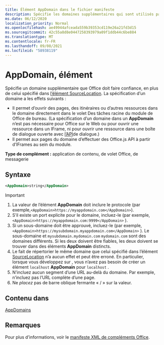```yaml
---
title: Élément AppDomain dans le fichier manifeste
description: Spécifie les domaines supplémentaires qui sont utilisés par votre complément et qui doivent être Office.
ms.date: 06/12/2020
localization_priority: Normal
ms.openlocfilehash: ae49944afceada559b39353cd119e26a21fd3d15
ms.sourcegitcommit: 42c55a8d8e0447258393979a09f1ddb44c6be884
ms.translationtype: MT
ms.contentlocale: fr-FR
ms.lasthandoff: 09/08/2021
ms.locfileid: "58938119"
---
```

# <a name="appdomain-element"></a>AppDomain, élément

Spécifie un domaine supplémentaire que Office doit faire confiance, en plus de celui spécifié dans [l’élément SourceLocation](sourcelocation.md). La spécification d’un domaine a les effets suivants :

- Il permet d’ouvrir des pages, des itinéraires ou d’autres ressources dans le domaine directement dans le volet Des tâches racine du module de Office de bureau. (La spécification d’un domaine dans un **AppDomain** n’est pas nécessaire pour Office sur le Web ou pour ouvrir une ressource dans un IFrame, ni pour ouvrir une ressource dans une boîte de dialogue ouverte avec [l’API](../../develop/dialog-api-in-office-add-ins.md)de dialogue.)
- Il permet aux pages du domaine d’effectuer des Office.js API à partir d’IFrames au sein du module.

**Type de complément :** application de contenu, de volet Office, de messagerie

## <a name="syntax"></a>Syntaxe

```XML
<AppDomain>string</AppDomain>
```

> [!IMPORTANT]
> 1. La valeur de l’élément **AppDomain** doit inclure le protocole (par exemple,`<AppDomain>https://myappdomain.com</AppDomain>`).
> 2. S’il existe un port explicite pour le domaine, incluez-le (par exemple, `<AppDomain>https://myappdomain.com:9999</AppDomain>` ).
> 3. Si un sous-domaine doit être approuvé, incluez-le (par exemple, `<AppDomain>https://mysubdomain.myappdomain.com</AppDomain>` ). Le sous-domaine et `mysubdomain.mydomain.com` `mydomain.com` sont des domaines différents. Si les deux doivent être fiables, les deux doivent se trouver dans des éléments **AppDomain** distincts.
> 4. Le fait de répertorier le même domaine que celui spécifié dans l’élément [SourceLocation](sourcelocation.md) n’a aucun effet et peut être erroné. En particulier, lorsque vous développez sur , vous n’avez pas besoin de créer un élément `localhost` **AppDomain** pour `localhost` .
> 5. N’incluez aucun segment d’une URL au-delà du domaine. Par exemple, n’incluez pas l’URL complète d’une page.
> 6. Ne *placez* pas de barre oblique fermante « / » sur la valeur.

## <a name="contained-in"></a>Contenu dans

[AppDomains](appdomains.md)

## <a name="remarks"></a>Remarques

Pour plus d’informations, voir le [manifeste XML de compléments Office](../../develop/add-in-manifests.md).
